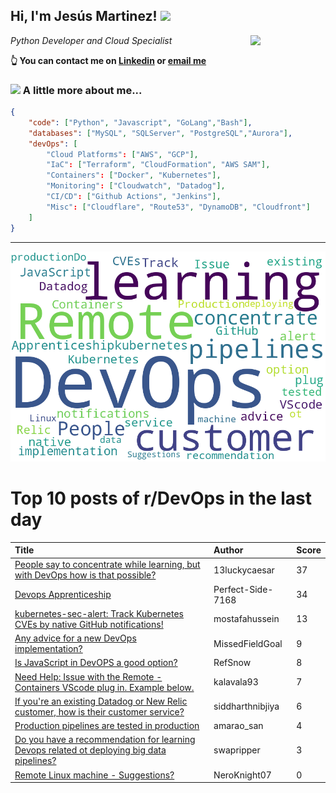 <!--
**jmartinezl/jmartinezl** is a ✨ _special_ ✨ repository because its `README.md` (this file) appears on your GitHub profile.

Here are some ideas to get you started:

- 🔭 I’m currently working on ...
- 🌱 I’m currently learning ...
- 👯 I’m looking to collaborate on ...
- 🤔 I’m looking for help with ...
- 💬 Ask me about ...
- 📫 How to reach me: ...
- 😄 Pronouns: ...
- ⚡ Fun fact: ...
-->

<h2>Hi, I'm Jesús Martinez! <img src="https://media.giphy.com/media/WUlplcMpOCEmTGBtBW/giphy.gif" width="30"> </h2>
<img align='right' src="https://media.giphy.com/media/NytMLKyiaIh6VH9SPm/giphy.gif" width="120">
<p><em>Python Developer and Cloud Specialist
</em></p>

**👆 You can contact me on [Linkedin](https://www.linkedin.com/in/jes%C3%BAs-martinez-2b7b10104/) or [email me](mailto:jesus.mtz.lorenzo@gmail.com)**

### <img src="https://media.giphy.com/media/VgCDAzcKvsR6OM0uWg/giphy.gif" width="50"> A little more about me...  

```json
{
    "code": ["Python", "Javascript", "GoLang","Bash"],
    "databases": ["MySQL", "SQLServer", "PostgreSQL","Aurora"],
    "devOps": [
        "Cloud Platforms": ["AWS", "GCP"],
        "IaC": ["Terraform", "CloudFormation", "AWS SAM"],
        "Containers": ["Docker", "Kubernetes"],
        "Monitoring": ["Cloudwatch", "Datadog"],
        "CI/CD": ["Github Actions", "Jenkins"],
        "Misc": ["Cloudflare", "Route53", "DynamoDB", "Cloudfront"]
    ]
}
```
---

![Wordcloud](./cloud.png)

# Top 10 posts of r/DevOps in the last day

| Title | Author | Score |
|:---|:---|:---|
| [People say to concentrate while learning, but with DevOps how is that possible?](https://www.reddit.com/r/devops/comments/xgm7ni/people_say_to_concentrate_while_learning_but_with/) | 13luckycaesar | 37 |
| [Devops Apprenticeship](https://www.reddit.com/r/devops/comments/xgoy91/devops_apprenticeship/) | Perfect-Side-7168 | 34 |
| [kubernetes-sec-alert: Track Kubernetes CVEs by native GitHub notifications!](https://www.reddit.com/r/devops/comments/xh8psm/kubernetessecalert_track_kubernetes_cves_by/) | mostafahussein | 13 |
| [Any advice for a new DevOps implementation?](https://www.reddit.com/r/devops/comments/xgtr68/any_advice_for_a_new_devops_implementation/) | MissedFieldGoal | 9 |
| [Is JavaScript in DevOPS a good option?](https://www.reddit.com/r/devops/comments/xh8hef/is_javascript_in_devops_a_good_option/) | RefSnow | 8 |
| [Need Help: Issue with the Remote - Containers VScode plug in. Example below.](https://www.reddit.com/r/devops/comments/xgu14o/need_help_issue_with_the_remote_containers_vscode/) | kalavala93 | 7 |
| [If you're an existing Datadog or New Relic customer, how is their customer service?](https://www.reddit.com/r/devops/comments/xhaev0/if_youre_an_existing_datadog_or_new_relic/) | siddharthnibjiya | 6 |
| [Production pipelines are tested in production](https://www.reddit.com/r/devops/comments/xhcdhp/production_pipelines_are_tested_in_production/) | amarao_san | 4 |
| [Do you have a recommendation for learning Devops related ot deploying big data pipelines?](https://www.reddit.com/r/devops/comments/xgofzr/do_you_have_a_recommendation_for_learning_devops/) | swapripper | 3 |
| [Remote Linux machine - Suggestions?](https://www.reddit.com/r/devops/comments/xglak6/remote_linux_machine_suggestions/) | NeroKnight07 | 0 |

